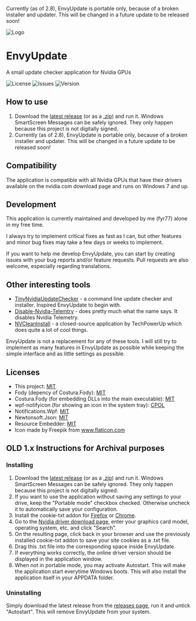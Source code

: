 Currently (as of 2.8), EnvyUpdate is portable only, because of a broken installer and updater. This will be changed in a future update to be released soon!

![Logo](https://github.com/fyr77/envyupdate/blob/master/res/banner.png?raw=true)

# EnvyUpdate
 A small update checker application for Nvidia GPUs
 
 ![License](https://img.shields.io/github/license/fyr77/envyupdate?style=for-the-badge)
 ![Issues](https://img.shields.io/github/issues/fyr77/envyupdate?style=for-the-badge)
 ![Version](https://img.shields.io/github/v/release/fyr77/envyupdate?style=for-the-badge)
 
## How to use

 1. Download the [latest release](https://github.com/fyr77/EnvyUpdate/releases/latest/download/EnvyUpdate.exe) (or as a [.zip](https://github.com/fyr77/EnvyUpdate/releases/latest/download/EnvyUpdate.zip)) and run it. Windows SmartScreen Messages can be safely ignored. They only happen because this project is not digitally signed.
 2. Currently (as of 2.8), EnvyUpdate is portable only, because of a broken installer and updater. This will be changed in a future update to be released soon!

## Compatibility

The application is compatible with all Nvidia GPUs that have their drivers available on the nvidia.com download page and runs on Windows 7 and up.

## Development

This application is currently maintained and developed by me (fyr77) alone in my free time. 

I always try to implement critical fixes as fast as I can, but other features and minor bug fixes may take a few days or weeks to implement. 

If you want to help me develop EnvyUpdate, you can start by creating issues with your bug reports and/or feature requests. Pull requests are also welcome, especially regarding translations.

## Other interesting tools

* [TinyNvidiaUpdateChecker](https://github.com/ElPumpo/TinyNvidiaUpdateChecker) - a command line update checker and installer. Inspired EnvyUpdate to begin with.
* [Disable-Nvidia-Telemtry](https://github.com/NateShoffner/Disable-Nvidia-Telemetry) - does pretty much what the name says. It disables Nvidia Telemetry.
* [NVCleanInstall](https://www.techpowerup.com/nvcleanstall/) - a closed-source application by TechPowerUp which does quite a lot of cool things.

EnvyUpdate is not a replacement for any of these tools. I will still try to implement as many features in EnvyUpdate as possible while keeping the simple interface and as little settings as possible.

## Licenses

* This project: [MIT](https://github.com/fyr77/EnvyUpdate/blob/master/LICENSE)
* Fody (depency of Costura.Fody): [MIT](https://github.com/Fody/Fody/blob/master/License.txt)
* Costura.Fody (for embedding DLLs into the main executable): [MIT](https://github.com/Fody/Costura/blob/develop/LICENSE)
* wpf-notifyicon (for showing an icon in the system tray): [CPOL](https://github.com/hardcodet/wpf-notifyicon/blob/master/LICENSE)
* Notifications.Wpf: [MIT](https://github.com/Federerer/Notifications.Wpf/blob/master/LICENSE)
* Newtonsoft.Json: [MIT](https://github.com/JamesNK/Newtonsoft.Json/blob/master/LICENSE.md)
* Resource Embedder: [MIT](https://github.com/MarcStan/resource-embedder/blob/master/LICENSE)
* Icon made by Freepik from www.flaticon.com

## OLD 1.x Instructions for Archival purposes

### Installing 

 1. Download the [latest release](https://github.com/fyr77/EnvyUpdate/releases/latest/download/EnvyUpdate.exe) (or as a [.zip](https://github.com/fyr77/EnvyUpdate/releases/latest/download/EnvyUpdate.zip)) and run it. Windows SmartScreen Messages can be safely ignored. They only happen because this project is not digitally signed.
 2. If you want to use the application without saving any settings to your drive, keep the "Portable mode" checkbox checked. Otherwise uncheck it to automatically save your configuration.
 3. Install the cookie-txt addon for [Firefox](https://addons.mozilla.org/en-US/firefox/addon/cookies-txt-one-click/) or [Chrome](https://chrome.google.com/webstore/detail/cookiestxt/njabckikapfpffapmjgojcnbfjonfjfg).
 4. Go to the [Nvidia driver download page](https://www.nvidia.com/Download/index.aspx), enter your graphics card model, operating system, etc. and click "Search".
 5. On the resulting page, click back in your browser and use the previously installed cookie-txt addon to save your site cookies as a .txt file.
 6. Drag this .txt file into the corresponding space inside EnvyUpdate.
 7. If everything works correctly, the online driver version should be displayed in the application window. 
 8. When not in portable mode, you may activate Autostart. This will make the application start everytime Windows boots. This will also install the application itself in your APPDATA folder.
 
### Uninstalling

Simply download the latest release from the [releases page](https://github.com/fyr77/EnvyUpdate/releases), run it and untick "Autostart". This will remove EnvyUpdate from your system.